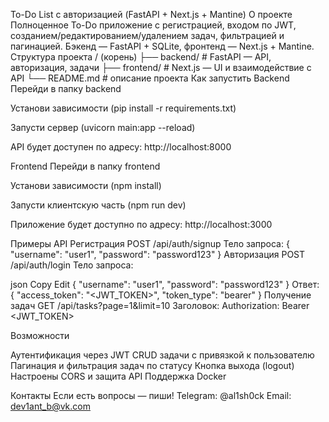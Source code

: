 To-Do List с авторизацией (FastAPI + Next.js + Mantine)
О проекте
Полноценное To-Do приложение с регистрацией, входом по JWT, созданием/редактированием/удалением задач, фильтрацией и пагинацией.
Бэкенд — FastAPI + SQLite, фронтенд — Next.js + Mantine.
Структура проекта
/ (корень)
├── backend/    # FastAPI — API, авторизация, задачи
├── frontend/   # Next.js — UI и взаимодействие с API
└── README.md   # описание проекта
Как запустить
Backend
Перейди в папку backend

Установи зависимости (pip install -r requirements.txt)

Запусти сервер (uvicorn main:app --reload)

API будет доступен по адресу: http://localhost:8000

Frontend
Перейди в папку frontend

Установи зависимости (npm install)

Запусти клиентскую часть (npm run dev)

Приложение будет доступно по адресу: http://localhost:3000

Примеры API
Регистрация
POST /api/auth/signup
Тело запроса:
{
  "username": "user1",
  "password": "password123"
}
Авторизация
POST /api/auth/login
Тело запроса:

json
Copy
Edit
{
  "username": "user1",
  "password": "password123"
}
Ответ:
{
  "access_token": "<JWT_TOKEN>",
  "token_type": "bearer"
}
Получение задач
GET /api/tasks?page=1&limit=10
Заголовок: Authorization: Bearer <JWT_TOKEN>

Возможности

Аутентификация через JWT
CRUD задачи с привязкой к пользователю
Пагинация и фильтрация задач по статусу
Кнопка выхода (logout)
Настроены CORS и защита API
Поддержка Docker

Контакты
Если есть вопросы — пиши!
Telegram: @al1sh0ck
Email: dev1ant_b@vk.com

